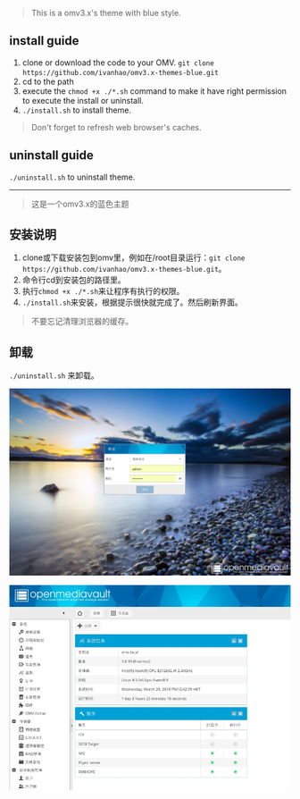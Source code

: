 >This is a omv3.x's theme with blue style.

## install guide ##

1. clone or download the code to your OMV. `git clone https://github.com/ivanhao/omv3.x-themes-blue.git`
2. cd to the path
3. execute the `chmod +x ./*.sh` command to make it have right permission to execute the install or uninstall.
4. `./install.sh` to install theme.
> Don't forget to refresh web browser's caches.

## uninstall guide ##
`./uninstall.sh` to uninstall theme.


***

>这是一个omv3.x的蓝色主题

## 安装说明 ##

1. clone或下载安装包到omv里，例如在/root目录运行：`git clone https://github.com/ivanhao/omv3.x-themes-blue.git`。
2. 命令行cd到安装包的路径里。
3. 执行`chmod +x ./*.sh`来让程序有执行的权限。
4. `./install.sh`来安装，根据提示很快就完成了。然后刷新界面。
>不要忘记清理浏览器的缓存。

## 卸载 ##

`./uninstall.sh` 来卸载。

![login](./images-blue/login-show.png)

![webui](./images-blue/app-show.png)
